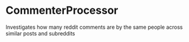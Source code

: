 # CommenterProcessor
Investigates how many reddit comments are by the same people across similar posts and subreddits
